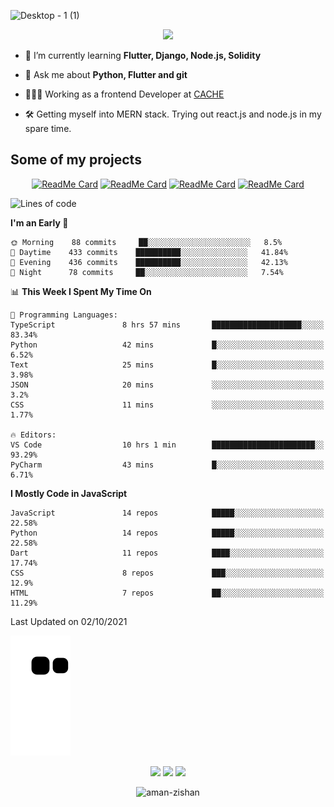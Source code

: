 


<!--
**Aman-zishan/Aman-zishan** is a ✨ _special_ ✨ repository because its `README.md` (this file) appears on your GitHub profile.-->


![Desktop - 1 (1)](https://user-images.githubusercontent.com/55238388/120219106-52faa280-c258-11eb-881b-f68df4583350.png)

<!--
<p align="center"> <a href="https://github.com/ryo-ma/github-profile-trophy"><img src="https://github-profile-trophy.vercel.app/?username=aman-zishan" alt="aman-zishan" /></a> </p> -->

<div align="center">
  
![](https://github-readme-stats.vercel.app/api?username=Aman-zishan&count_private=true&theme=dark&show_icons=true&include_all_commits=true)

</div>


- 🌱 I’m currently learning **Flutter, Django, Node.js, Solidity**

- 💬 Ask me about **Python, Flutter and git**

- 👩🏻‍💻 Working as a frontend Developer at [CACHE](https://www.cache.gold)

- 🛠 Getting myself into MERN stack. Trying out react.js and node.js in my spare time.






## Some of my projects

<div align="center">

[![ReadMe Card](https://github-readme-stats.vercel.app/api/pin/?username=Aman-zishan&repo=textextractor2.0&theme=dark)](https://github.com/Aman-zishan/textextractor2.0)
[![ReadMe Card](https://github-readme-stats.vercel.app/api/pin/?username=Aman-zishan&repo=DocScanner&theme=dark)](https://github.com/Aman-zishan/DocScanner)
[![ReadMe Card](https://github-readme-stats.vercel.app/api/pin/?username=Aman-zishan&repo=textextractor&theme=dark)](https://github.com/Aman-zishan/textextractor)
[![ReadMe Card](https://github-readme-stats.vercel.app/api/pin/?username=Aman-zishan&repo=palliative-care-clinic&theme=dark)](https://github.com/Aman-zishan/palliative-care-clinic)

</div>

<!--START_SECTION:waka-->
![Lines of code](https://img.shields.io/badge/From%20Hello%20World%20I%27ve%20Written-1.1%20million%20lines%20of%20code-blue)

**I'm an Early 🐤** 

```text
🌞 Morning    88 commits     ██░░░░░░░░░░░░░░░░░░░░░░░   8.5% 
🌆 Daytime    433 commits    ██████████░░░░░░░░░░░░░░░   41.84% 
🌃 Evening    436 commits    ██████████░░░░░░░░░░░░░░░   42.13% 
🌙 Night      78 commits     ██░░░░░░░░░░░░░░░░░░░░░░░   7.54%

```


📊 **This Week I Spent My Time On** 

```text
💬 Programming Languages: 
TypeScript               8 hrs 57 mins       ████████████████████░░░░░   83.34% 
Python                   42 mins             █░░░░░░░░░░░░░░░░░░░░░░░░   6.52% 
Text                     25 mins             █░░░░░░░░░░░░░░░░░░░░░░░░   3.98% 
JSON                     20 mins             ░░░░░░░░░░░░░░░░░░░░░░░░░   3.2% 
CSS                      11 mins             ░░░░░░░░░░░░░░░░░░░░░░░░░   1.77%

🔥 Editors: 
VS Code                  10 hrs 1 min        ███████████████████████░░   93.29% 
PyCharm                  43 mins             █░░░░░░░░░░░░░░░░░░░░░░░░   6.71%

```

**I Mostly Code in JavaScript** 

```text
JavaScript               14 repos            █████░░░░░░░░░░░░░░░░░░░░   22.58% 
Python                   14 repos            █████░░░░░░░░░░░░░░░░░░░░   22.58% 
Dart                     11 repos            ████░░░░░░░░░░░░░░░░░░░░░   17.74% 
CSS                      8 repos             ███░░░░░░░░░░░░░░░░░░░░░░   12.9% 
HTML                     7 repos             ██░░░░░░░░░░░░░░░░░░░░░░░   11.29%

```



 Last Updated on 02/10/2021
<!--END_SECTION:waka-->



  <p align="center">
  
  ![github contribution grid snake animation](https://raw.githubusercontent.com/Aman-zishan/Aman-zishan/output/github-snake.svg)

  <p align="center">
    <a href="https://www.linkedin.com/in/aman-zishan/" alt="Linkedin"><img src="https://user-images.githubusercontent.com/55238388/120218464-65c0a780-c257-11eb-9b12-3c14e8278bf5.png"></a>
    <a href="mailto:amanzishan.az@gmail.com" alt="Contact me"><img src="https://user-images.githubusercontent.com/55238388/120218600-9d2f5400-c257-11eb-93d6-92740f5ca780.png"></a>
    <a href="https://youtube.com/channel/UCIe6F1qZLZp1ON84Mv6XHSQ" alt="My site"><img src="https://user-images.githubusercontent.com/55238388/120218709-c8b23e80-c257-11eb-823d-b7260f89374e.png"></a>
  </p>
</p>

<p align="center"> <img src="https://komarev.com/ghpvc/?username=aman-zishan&label=Profile%20views&color=0e75b6&style=flat" alt="aman-zishan" /> </p>








